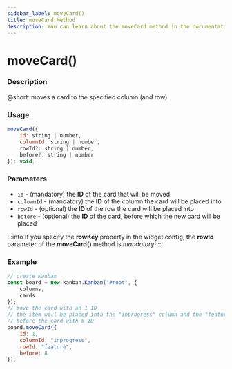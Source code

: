```yaml
---
sidebar_label: moveCard()
title: moveCard Method
description: You can learn about the moveCard method in the documentation of the DHTMLX JavaScript Kanban library. Browse developer guides and API reference, try out code examples and live demos, and download a free 30-day evaluation version of DHTMLX Kanban.
---
```


# moveCard()

### Description

@short: moves a card to the specified column (and row)

### Usage

~~~jsx {}
moveCard({
	id: string | number,
	columnId: string | number,
	rowId?: string | number,
	before?: string | number
}): void;
~~~

### Parameters

- `id` - (mandatory) the **ID** of the card that will be moved 
- `columnId` - (mandatory) the **ID** of the column the card will be placed into 
- `rowId` - (optional) the **ID** of the row the card will be placed into
- `before` - (optional) the **ID** of the card, before which the new card will be placed

:::info
If you specify the **rowKey** property in the widget config, the **rowId** parameter of the **moveCard()** method is *mandatory*!
:::

### Example

~~~jsx {9-14}
// create Kanban
const board = new kanban.Kanban("#root", {
	columns,
	cards
});
// move the card with an 1 ID
// the item will be placed into the "inprogress" column and the "feature" row,  
// before the card with 8 ID
board.moveCard({
	id: 1,
	columnId: "inprogress",
	rowId: "feature",
	before: 8
});
~~~
